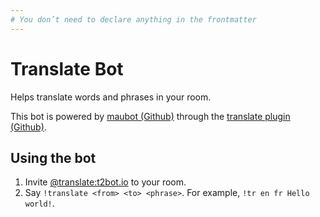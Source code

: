 ```yaml
---
# You don’t need to declare anything in the frontmatter
---
```


# Translate Bot

Helps translate words and phrases in your room.

This bot is powered by [maubot (Github)](https://github.com/maubot/maubot) through the [translate plugin (Github)](https://github.com/maubot/translate).


## Using the bot

1. Invite [@translate:t2bot.io](https://matrix.to/#/@translate:t2bot.io) to your room.
2. Say `!translate <from> <to> <phrase>`. For example, `!tr en fr Hello world!`.
